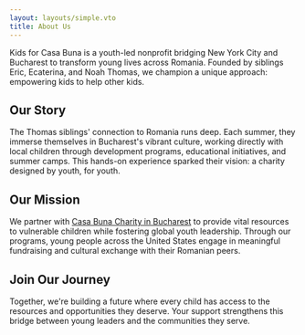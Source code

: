 ```yaml
---
layout: layouts/simple.vto
title: About Us
---
```

Kids for Casa Buna is a youth-led nonprofit bridging New York City and Bucharest to transform young lives across Romania. Founded by siblings Eric, Ecaterina, and Noah Thomas, we champion a unique approach: empowering kids to help other kids.

## Our Story

The Thomas siblings' connection to Romania runs deep. Each summer, they immerse themselves in Bucharest's vibrant culture, working directly with local children through development programs, educational initiatives, and summer camps. This hands-on experience sparked their vision: a charity designed by youth, for youth.

## Our Mission

We partner with [Casa Buna Charity in Bucharest](https://asociatiacasabuna.ro/) to provide vital resources to vulnerable children while fostering global youth leadership. Through our programs, young people across the United States engage in meaningful fundraising and cultural exchange with their Romanian peers.

## Join Our Journey

Together, we're building a future where every child has access to the resources and opportunities they deserve. Your support strengthens this bridge between young leaders and the communities they serve.
